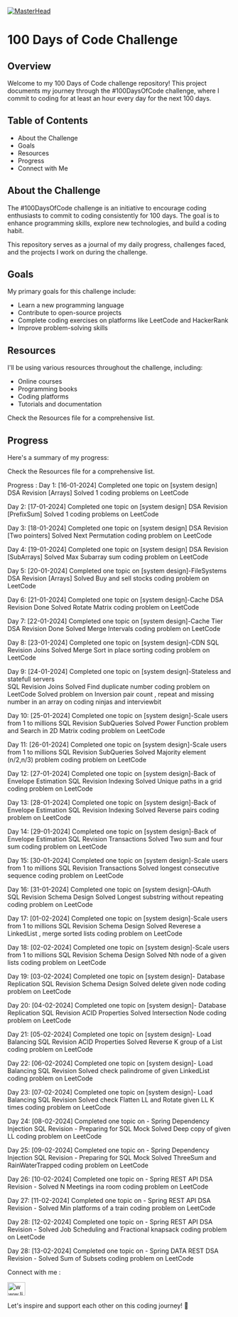 [![MasterHead](https://encrypted-tbn0.gstatic.com/images?q=tbn:ANd9GcTuB_ghodzoD6tcleBOiNI3PVhJQM33o0dy3LseDvH-Tz8IjBsATf-YKlYee_tzGrcpaDA&usqp=CAU)](https://kvs-manikanta.io)

<!DOCTYPE html>
<html lang="en">
<head>
  <meta charset="UTF-8">
  <meta name="viewport" content="width=device-width, initial-scale=1.0">
</head>
<body>

  <h1>100 Days of Code Challenge</h1>

  <h2>Overview</h2>

  <p>Welcome to my 100 Days of Code challenge repository! This project documents my journey through the #100DaysOfCode challenge, where I commit to coding for at least an hour every day for the next 100 days.</p>

  <h2>Table of Contents</h2>

  <ul>
    <li>About the Challenge</li>
    <li>Goals</li>
    <li>Resources</li>
    <li>Progress</li>
    <li>Connect with Me</li>
  </ul>

  <h2>About the Challenge</h2>

  <p>The #100DaysOfCode challenge is an initiative to encourage coding enthusiasts to commit to coding consistently for 100 days. The goal is to enhance programming skills, explore new technologies, and build a coding habit.</p>

  <p>This repository serves as a journal of my daily progress, challenges faced, and the projects I work on during the challenge.</p>

  <h2>Goals</h2>

  <p>My primary goals for this challenge include:</p>

  <ul>
    <li>Learn a new programming language</li>
    <li>Contribute to open-source projects</li>
    <li>Complete coding exercises on platforms like LeetCode and HackerRank</li>
    <li>Improve problem-solving skills</li>
  </ul>

  <h2>Resources</h2>

  <p>I'll be using various resources throughout the challenge, including:</p>

  <ul>
    <li>Online courses</li>
    <li>Programming books</li>
    <li>Coding platforms</li>
    <li>Tutorials and documentation</li>
  </ul>

  <p>Check the Resources file for a comprehensive list.</p>

  <h2>Progress</h2>

  <p>Here's a summary of my progress:</p>

  <!-- Insert the progress here -->


</body>
</html>


Check the Resources file for a comprehensive list.

Progress :
Day 1: [16-01-2024]
 Completed one topic on [system design]
 DSA Revision [Arrays]
 Solved 1 coding problems on LeetCode

Day 2: [17-01-2024]
 Completed one topic on [system design]
 DSA Revision [PrefixSum]
 Solved 1 coding problems on LeetCode

 Day 3: [18-01-2024]
 Completed one topic on [system design]
 DSA Revision [Two pointers]
 Solved Next Permutation coding problem on LeetCode

 Day 4: [19-01-2024]
 Completed one topic on [system design]
 DSA Revision [SubArrays]
 Solved Max Subarray sum coding problem on LeetCode

 Day 5: [20-01-2024]
 Completed one topic on [system design]-FileSystems
 DSA Revision [Arrays]
 Solved Buy and sell stocks coding problem on LeetCode

 Day 6: [21-01-2024]
 Completed one topic on [system design]-Cache
 DSA Revision Done
 Solved Rotate Matrix coding problem on LeetCode

 Day 7: [22-01-2024]
 Completed one topic on [system design]-Cache Tier
 DSA Revision Done
 Solved Merge Intervals coding problem on LeetCode

 Day 8: [23-01-2024]
 Completed one topic on [system design]-CDN 
 SQL Revision Joins 
 Solved Merge Sort in place sorting coding problem on LeetCode

 Day 9: [24-01-2024]
 Completed one topic on [system design]-Stateless and statefull servers  
 SQL Revision Joins 
 Solved Find duplicate number coding problem on LeetCode
 Solved problem on Inversion pair count , repeat and missing number in an array on coding ninjas and interviewbit

 Day 10: [25-01-2024]
 Completed one topic on [system design]-Scale users from 1 to millions 
 SQL Revision SubQueries 
 Solved Power Function problem and Search in 2D Matrix coding problem on LeetCode

 Day 11: [26-01-2024]
 Completed one topic on [system design]-Scale users from 1 to millions 
 SQL Revision SubQueries 
 Solved Majority element (n/2,n/3) problem coding problem on LeetCode
 
 Day 12: [27-01-2024]
 Completed one topic on [system design]-Back of Envelope Estimation 
 SQL Revision Indexing
 Solved Unique paths in a grid coding problem on LeetCode

 Day 13: [28-01-2024]
 Completed one topic on [system design]-Back of Envelope Estimation 
 SQL Revision Indexing
 Solved Reverse pairs coding problem on LeetCode

 Day 14: [29-01-2024]
 Completed one topic on [system design]-Back of Envelope Estimation 
 SQL Revision Transactions
 Solved Two sum and four sum coding problem on LeetCode

 Day 15: [30-01-2024]
 Completed one topic on [system design]-Scale users from 1 to millions 
 SQL Revision Transactions
 Solved longest consecutive sequence coding problem on LeetCode

 Day 16: [31-01-2024]
 Completed one topic on [system design]-OAuth  
 SQL Revision Schema Design
 Solved Longest substring without repeating coding problem on LeetCode
 
 Day 17: [01-02-2024]
 Completed one topic on [system design]-Scale users from 1 to millions 
 SQL Revision Schema Design
 Solved Reverese a LinkedList , merge sorted lists coding problem on LeetCode

 Day 18: [02-02-2024]
 Completed one topic on [system design]-Scale users from 1 to millions 
 SQL Revision Schema Design
 Solved Nth node of a given lists coding problem on LeetCode

 Day 19: [03-02-2024]
 Completed one topic on [system design]- Database Replication
 SQL Revision Schema Design
 Solved delete given node coding problem on LeetCode

 Day 20: [04-02-2024]
 Completed one topic on [system design]- Database Replication
 SQL Revision ACID Properties
 Solved Intersection Node coding problem on LeetCode

 Day 21: [05-02-2024]
 Completed one topic on [system design]- Load Balancing
 SQL Revision ACID Properties
 Solved Reverse K group of a List coding problem on LeetCode

 Day 22: [06-02-2024]
 Completed one topic on [system design]- Load Balancing
 SQL Revision 
 Solved check palindrome of given LinkedList coding problem on LeetCode
 
 Day 23: [07-02-2024]
 Completed one topic on [system design]- Load Balancing
 SQL Revision 
 Solved check Flatten LL and Rotate given LL K times coding problem on LeetCode

 Day 24: [08-02-2024]
 Completed one topic on - Spring Dependency Injection
 SQL Revision - Preparing for SQL Mock
 Solved Deep copy of given LL coding problem on LeetCode

 Day 25: [09-02-2024]
 Completed one topic on - Spring Dependency Injection
 SQL Revision - Preparing for SQL Mock
 Solved ThreeSum and RainWaterTrapped coding problem on LeetCode

 Day 26: [10-02-2024]
 Completed one topic on - Spring REST API
 DSA Revision - 
 Solved N Meetings ina room coding problem on LeetCode

 Day 27: [11-02-2024]
 Completed one topic on - Spring REST API
 DSA Revision - 
 Solved Min platforms of a train coding problem on LeetCode

 Day 28: [12-02-2024]
 Completed one topic on - Spring REST API
 DSA Revision - 
 Solved Job Scheduling and Fractional knapsack coding problem on LeetCode

 Day 28: [13-02-2024]
 Completed one topic on - Spring DATA REST 
 DSA Revision - 
 Solved Sum of Subsets coding problem on LeetCode

Connect with me :

<a href="https://linkedin.com/in/www.linkedin.com/in/kvs-manikanta-1a0141161" target="blank"><img align="center" src="https://raw.githubusercontent.com/rahuldkjain/github-profile-readme-generator/master/src/images/icons/Social/linked-in-alt.svg" alt="www.linkedin.com/in/kvs-manikanta-1a0141161" height="30" width="40" /></a>

Let's inspire and support each other on this coding journey! 🚀

